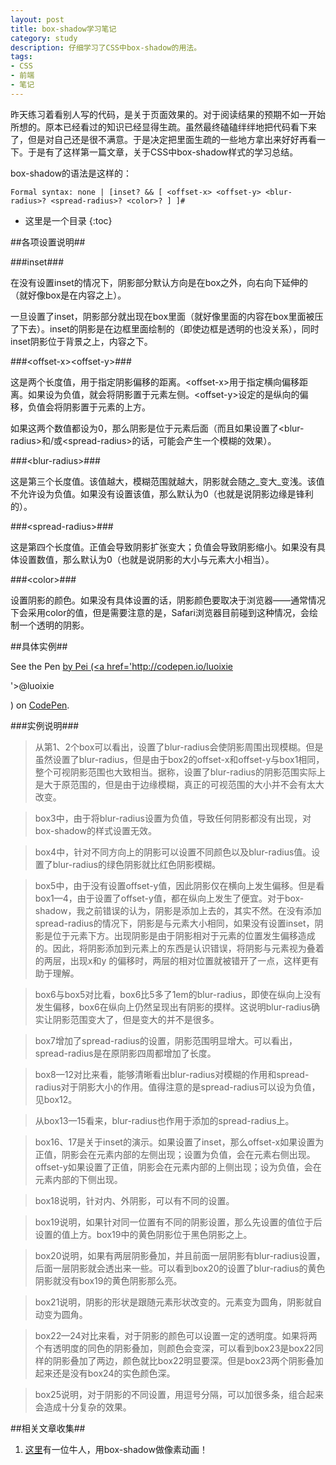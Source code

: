 ```yaml
---
layout: post
title: box-shadow学习笔记
category: study
description: 仔细学习了CSS中box-shadow的用法。
tags:
- CSS
- 前端
- 笔记
---
```

  
昨天练习着看别人写的代码，是关于页面效果的。对于阅读结果的预期不如一开始所想的。原本已经看过的知识已经显得生疏。虽然最终磕磕绊绊地把代码看下来了，但是对自己还是很不满意。于是决定把里面生疏的一些地方拿出来好好再看一下。于是有了这样第一篇文章，关于CSS中box-shadow样式的学习总结。

box-shadow的语法是这样的：
  
```
Formal syntax: none | [inset? && [ <offset-x> <offset-y> <blur-radius>? <spread-radius>? <color>? ] ]#
```
  
  
- 这里是一个目录
{:toc}
  
##各项设置说明##
  
###inset###
  
在没有设置inset的情况下，阴影部分默认方向是在box之外，向右向下延伸的（就好像box是在内容之上）。
  
一旦设置了inset，阴影部分就出现在box里面（就好像里面的内容在box里面被压了下去）。inset的阴影是在边框里面绘制的（即使边框是透明的也没关系），同时inset阴影位于背景之上，内容之下。
  
###&lt;offset-x>&lt;offset-y>###
  
这是两个长度值，用于指定阴影偏移的距离。&lt;offset-x>用于指定横向偏移距离。如果设为负值，就会将阴影置于元素左侧。&lt;offset-y>设定的是纵向的偏移，负值会将阴影置于元素的上方。
  
如果这两个数值都设为0，那么阴影是位于元素后面（而且如果设置了&lt;blur-radius>和/或&lt;spread-radius>的话，可能会产生一个模糊的效果）。
  
###&lt;blur-radius>###
  
这是第三个长度值。该值越大，模糊范围就越大，阴影就会随之_变大_变浅。该值不允许设为负值。如果没有设置该值，那么默认为0（也就是说阴影边缘是锋利的）。
  
###&lt;spread-radius>###
  
这是第四个长度值。正值会导致阴影扩张变大；负值会导致阴影缩小。如果没有具体设置数值，那么默认为0（也就是说阴影的大小与元素大小相当）。
  
###&lt;color>###
  
设置阴影的颜色。如果没有具体设置的话，阴影颜色要取决于浏览器——通常情况下会采用color的值，但是需要注意的是，Safari浏览器目前碰到这种情况，会绘制一个透明的阴影。
  
##具体实例##
  
<p data-height="518" data-theme-id="2146" data-slug-hash="tLxpc" data-default-tab="result" class='codepen'>See the Pen <a href='http://codepen.io/luoixie

/pen/tLxpc/'>box-shadow-test</a> by Pei (<a href='http://codepen.io/luoixie

'>@luoixie

</a>) on <a href='http://codepen.io'>CodePen</a>.</p>
<script async src="//codepen.io/assets/embed/ei.js"></script>
  
###实例说明###

> 从第1、2个box可以看出，设置了blur-radius会使阴影周围出现模糊。但是虽然设置了blur-radius，但是由于box2的offset-x和offset-y与box1相同，整个可视阴影范围也大致相当。据称，设置了blur-radius的阴影范围实际上是大于原范围的，但是由于边缘模糊，真正的可视范围的大小并不会有太大改变。

> box3中，由于将blur-radius设置为负值，导致任何阴影都没有出现，对box-shadow的样式设置无效。

> box4中，针对不同方向上的阴影可以设置不同颜色以及blur-radius值。设置了blur-radius的绿色阴影就比红色阴影模糊。

> box5中，由于没有设置offset-y值，因此阴影仅在横向上发生偏移。但是看box1—4，由于设置了offset-y值，都在纵向上发生了便宜。对于box-shadow，我之前错误的认为，阴影是添加上去的，其实不然。在没有添加spread-radius的情况下，阴影是与元素大小相同，如果没有设置inset，阴影是位于元素下方。出现阴影是由于阴影相对于元素的位置发生偏移造成的。因此，将阴影添加到元素上的东西是认识错误，将阴影与元素视为叠着的两层，出现x和y 的偏移时，两层的相对位置就被错开了一点，这样更有助于理解。

> box6与box5对比看，box6比5多了1em的blur-radius，即使在纵向上没有发生偏移，box6在纵向上仍然呈现出有阴影的摸样。这说明blur-radius确实让阴影范围变大了，但是变大的并不是很多。

> box7增加了spread-radius的设置，阴影范围明显增大。可以看出，spread-radius是在原阴影四周都增加了长度。

> box8—12对比来看，能够清晰看出blur-radius对模糊的作用和spread-radius对于阴影大小的作用。值得注意的是spread-radius可以设为负值，见box12。

> 从box13—15看来，blur-radius也作用于添加的spread-radius上。

> box16、17是关于inset的演示。如果设置了inset，那么offset-x如果设置为正值，阴影会在元素内部的左侧出现；设置为负值，会在元素右侧出现。offset-y如果设置了正值，阴影会在元素内部的上侧出现；设为负值，会在元素内部的下侧出现。

> box18说明，针对内、外阴影，可以有不同的设置。

> box19说明，如果针对同一位置有不同的阴影设置，那么先设置的值位于后设置的值上方。box19中的黄色阴影位于黑色阴影之上。

> box20说明，如果有两层阴影叠加，并且前面一层阴影有blur-radius设置，后面一层阴影就会透出来一些。可以看到box20的设置了blur-radius的黄色阴影就没有box19的黄色阴影那么亮。

> box21说明，阴影的形状是跟随元素形状改变的。元素变为圆角，阴影就自动变为圆角。

> box22—24对比来看，对于阴影的颜色可以设置一定的透明度。如果将两个有透明度的同色的阴影叠加，则颜色会变深，可以看到box23是box22同样的阴影叠加了两边，颜色就比box22明显要深。但是box23两个阴影叠加起来还是没有box24的实色颜色深。

> box25说明，对于阴影的不同设置，用逗号分隔，可以加很多条，组合起来会造成十分复杂的效果。

##相关文章收集##

1. [这里](http://blog.codeschool.com/post/89758324803/designing-characters-with-box-shadow)有一位牛人，用box-shadow做像素动画！
